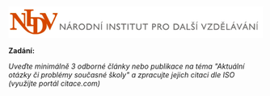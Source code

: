 
![NIDV logo](https://github.com/bedjan/zaverecna_prace/raw/master/nidv.png "NIDV logo")

**Zadání:**

*Uveďte minimálně 3 odborné články nebo publikace na téma "Aktuální otázky či problémy současné školy" a zpracujte jejich citaci dle ISO (využijte portál citace.com)*

